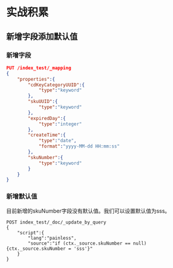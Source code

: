 # 实战积累

## 新增字段添加默认值

### 新增字段

```json
PUT /index_test/_mapping
{
    "properties":{
        "cdKeyCategoryUUID":{
            "type":"keyword"
        },
        "skuUUID":{
            "type":"keyword"
        },
        "expiredDay":{
            "type":"integer"
        },
        "createTime":{
            "type":"date",
            "format":"yyyy-MM-dd HH:mm:ss"
        },
        "skuNumber":{
            "type":"keyword"
        }
    }
}
```

### 新增默认值

目前新增的skuNumber字段没有默认值。我们可以设置默认值为sss。

```
POST index_test/_doc/_update_by_query
{
    "script":{
        "lang":"painless",
        "source":"if (ctx._source.skuNumber == null) {ctx._source.skuNumber = 'sss'}"
    }
}
```



